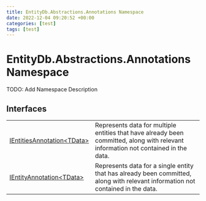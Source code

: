 ```yaml
---
title: EntityDb.Abstractions.Annotations Namespace
date: 2022-12-04 09:20:52 +00:00
categories: [test]
tags: [test]
---
```


# EntityDb.Abstractions.Annotations Namespace

TODO: Add Namespace Description

## Interfaces
<table><tr><td><!--/posts/dotnet-entitydb-abstractions-annotations-ientitiesannotation`1--><a href='#'>IEntitiesAnnotation&lt;TData&gt;</a></td><td>
Represents data for multiple entities that have already been committed, along with relevant information not
contained
in the data.
</td></tr><tr><td><!--/posts/dotnet-entitydb-abstractions-annotations-ientityannotation`1--><a href='#'>IEntityAnnotation&lt;TData&gt;</a></td><td>
Represents data for a single entity that has already been committed, along with relevant information not contained
in the data.
</td></tr></table>
